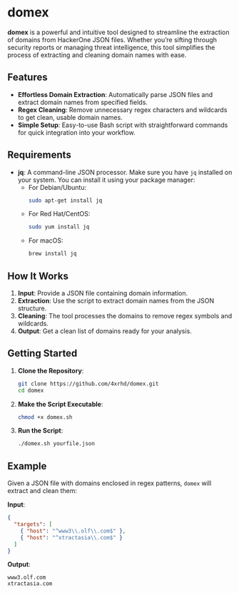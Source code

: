 

# domex

**domex** is a powerful and intuitive tool designed to streamline the extraction of domains from HackerOne JSON files. Whether you’re sifting through security reports or managing threat intelligence, this tool simplifies the process of extracting and cleaning domain names with ease.

## Features

- **Effortless Domain Extraction**: Automatically parse JSON files and extract domain names from specified fields.
- **Regex Cleaning**: Remove unnecessary regex characters and wildcards to get clean, usable domain names.
- **Simple Setup**: Easy-to-use Bash script with straightforward commands for quick integration into your workflow.

## Requirements

- **jq**: A command-line JSON processor. Make sure you have `jq` installed on your system. You can install it using your package manager:
  - For Debian/Ubuntu:
    ```bash
    sudo apt-get install jq
    ```
  - For Red Hat/CentOS:
    ```bash
    sudo yum install jq
    ```
  - For macOS:
    ```bash
    brew install jq
    ```

## How It Works

1. **Input**: Provide a JSON file containing domain information.
2. **Extraction**: Use the script to extract domain names from the JSON structure.
3. **Cleaning**: The tool processes the domains to remove regex symbols and wildcards.
4. **Output**: Get a clean list of domains ready for your analysis.

## Getting Started

1. **Clone the Repository**:
   ```bash
   git clone https://github.com/4xrhd/domex.git
   cd domex
   ```

2. **Make the Script Executable**:
   ```bash
   chmod +x domex.sh
   ```

3. **Run the Script**:
   ```bash
   ./domex.sh yourfile.json
   ```

## Example

Given a JSON file with domains enclosed in regex patterns, `domex` will extract and clean them:

**Input**:
```json
{
  "targets": [
    { "host": "^www3\\.olf\\.com$" },
    { "host": "^xtractasia\\.com$" }
  ]
}
```

**Output**:
```text
www3.olf.com
xtractasia.com
```
